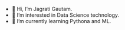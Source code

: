 - 👋 Hi, I’m Jagrati Gautam.
- 👀 I’m interested in Data Science technology.
- 🌱 I’m currently learning Pythona and ML.

<!---
JAGRATI04/JAGRATI04 is a ✨ special ✨ repository because its `README.md` (this file) appears on your GitHub profile.
You can click the Preview link to take a look at your changes.
--->
